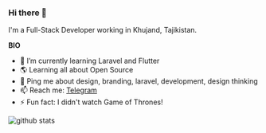 ### Hi there 👋

I'm a Full-Stack Developer working in Khujand, Tajikistan.

**BIO**
* 🌱 I’m currently learning Laravel and Flutter
* 🌎 Learning all about Open Source
* 💬 Ping me about design, branding, laravel, development, design thinking
* 📫 Reach me: [Telegram](https://t.me/badmartian)
* ⚡️ Fun fact: I didn't watch Game of Thrones!

![github stats](https://github-readme-stats.vercel.app/api?username=goodmartian&show_icons=tru)
